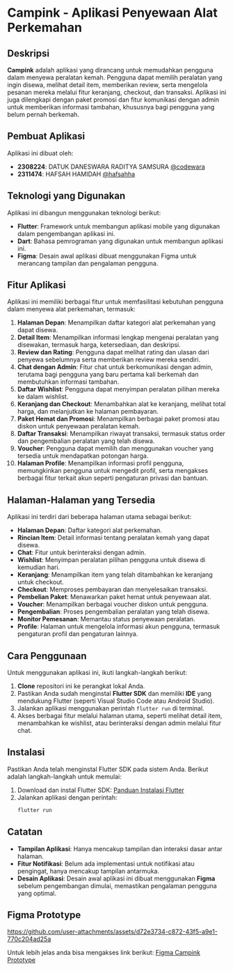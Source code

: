 # **Campink** - Aplikasi Penyewaan Alat Perkemahan

## **Deskripsi**
**Campink** adalah aplikasi yang dirancang untuk memudahkan pengguna dalam menyewa peralatan kemah. Pengguna dapat memilih peralatan yang ingin disewa, melihat detail item, memberikan review, serta mengelola pesanan mereka melalui fitur keranjang, checkout, dan transaksi. Aplikasi ini juga dilengkapi dengan paket promosi dan fitur komunikasi dengan admin untuk memberikan informasi tambahan, khususnya bagi pengguna yang belum pernah berkemah.

## **Pembuat Aplikasi**
Aplikasi ini dibuat oleh:

- **2308224**: DATUK DANESWARA RADITYA SAMSURA [@codewara](https://github.com/codewara)
- **2311474**: HAFSAH HAMIDAH [@hafsahha](https://github.com/hafsahha)

## **Teknologi yang Digunakan**
Aplikasi ini dibangun menggunakan teknologi berikut:

- **Flutter**: Framework untuk membangun aplikasi mobile yang digunakan dalam pengembangan aplikasi ini.
- **Dart**: Bahasa pemrograman yang digunakan untuk membangun aplikasi ini.
- **Figma**: Desain awal aplikasi dibuat menggunakan Figma untuk merancang tampilan dan pengalaman pengguna.

## **Fitur Aplikasi**
Aplikasi ini memiliki berbagai fitur untuk memfasilitasi kebutuhan pengguna dalam menyewa alat perkemahan, termasuk:

1. **Halaman Depan**: Menampilkan daftar kategori alat perkemahan yang dapat disewa.
2. **Detail Item**: Menampilkan informasi lengkap mengenai peralatan yang disewakan, termasuk harga, ketersediaan, dan deskripsi.
3. **Review dan Rating**: Pengguna dapat melihat rating dan ulasan dari penyewa sebelumnya serta memberikan review mereka sendiri.
4. **Chat dengan Admin**: Fitur chat untuk berkomunikasi dengan admin, terutama bagi pengguna yang baru pertama kali berkemah dan membutuhkan informasi tambahan.
5. **Daftar Wishlist**: Pengguna dapat menyimpan peralatan pilihan mereka ke dalam wishlist.
6. **Keranjang dan Checkout**: Menambahkan alat ke keranjang, melihat total harga, dan melanjutkan ke halaman pembayaran.
7. **Paket Hemat dan Promosi**: Menampilkan berbagai paket promosi atau diskon untuk penyewaan peralatan kemah.
8. **Daftar Transaksi**: Menampilkan riwayat transaksi, termasuk status order dan pengembalian peralatan yang telah disewa.
9. **Voucher**: Pengguna dapat memilih dan menggunakan voucher yang tersedia untuk mendapatkan potongan harga.
10. **Halaman Profile**: Menampilkan informasi profil pengguna, memungkinkan pengguna untuk mengedit profil, serta mengakses berbagai fitur terkait akun seperti pengaturan privasi dan bantuan.

## **Halaman-Halaman yang Tersedia**
Aplikasi ini terdiri dari beberapa halaman utama sebagai berikut:

- **Halaman Depan**: Daftar kategori alat perkemahan.
- **Rincian Item**: Detail informasi tentang peralatan kemah yang dapat disewa.
- **Chat**: Fitur untuk berinteraksi dengan admin.
- **Wishlist**: Menyimpan peralatan pilihan pengguna untuk disewa di kemudian hari.
- **Keranjang**: Menampilkan item yang telah ditambahkan ke keranjang untuk checkout.
- **Checkout**: Memproses pembayaran dan menyelesaikan transaksi.
- **Pembelian Paket**: Menawarkan paket hemat untuk penyewaan alat.
- **Voucher**: Menampilkan berbagai voucher diskon untuk pengguna.
- **Pengembalian**: Proses pengembalian peralatan yang telah disewa.
- **Monitor Pemesanan**: Memantau status penyewaan peralatan.
- **Profile**: Halaman untuk mengelola informasi akun pengguna, termasuk pengaturan profil dan pengaturan lainnya.

## **Cara Penggunaan**
Untuk menggunakan aplikasi ini, ikuti langkah-langkah berikut:

1. **Clone** repositori ini ke perangkat lokal Anda.
2. Pastikan Anda sudah menginstal **Flutter SDK** dan memiliki **IDE** yang mendukung Flutter (seperti Visual Studio Code atau Android Studio).
3. Jalankan aplikasi menggunakan perintah `flutter run` di terminal.
4. Akses berbagai fitur melalui halaman utama, seperti melihat detail item, menambahkan ke wishlist, atau berinteraksi dengan admin melalui fitur chat.

## **Instalasi**
Pastikan Anda telah menginstal Flutter SDK pada sistem Anda. Berikut adalah langkah-langkah untuk memulai:

1. Download dan instal Flutter SDK: [Panduan Instalasi Flutter](https://flutter.dev/docs/get-started/install)
2. Jalankan aplikasi dengan perintah:
   ```bash
   flutter run
   ```

## **Catatan**
- **Tampilan Aplikasi**: Hanya mencakup tampilan dan interaksi dasar antar halaman.
- **Fitur Notifikasi**: Belum ada implementasi untuk notifikasi atau pengingat, hanya mencakup tampilan antarmuka.
- **Desain Aplikasi**: Desain awal aplikasi ini dibuat menggunakan **Figma** sebelum pengembangan dimulai, memastikan pengalaman pengguna yang optimal.

## **Figma Prototype**


https://github.com/user-attachments/assets/d72e3734-c872-43f5-a9e1-770c204ad25a


Untuk lebih jelas anda bisa mengakses link berikut:
[Figma Campink Prototype](https://www.figma.com/proto/B41OzvK2XKrHCFHQlkviDo/Campink?page-id=0%3A1&node-id=17-63&p=f&viewport=867%2C189%2C0.18&t=2Ni5QxPWo4S2UMoS-1&scaling=scale-down&content-scaling=fixed&embed-host=share)
